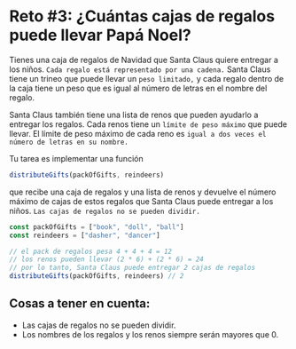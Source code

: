 # Reto #3: ¿Cuántas cajas de regalos puede llevar Papá Noel?

Tienes una caja de regalos de Navidad que Santa Claus quiere entregar a los niños. `Cada regalo está representado por una cadena.` Santa Claus tiene un trineo que puede llevar un `peso limitado,` y cada regalo dentro de la caja tiene un peso que es igual al número de letras en el nombre del regalo.

Santa Claus también tiene una lista de renos que pueden ayudarlo a entregar los regalos. Cada renos tiene un `límite de peso máximo` que puede llevar. El límite de peso máximo de cada reno es `igual a dos veces el número de letras en su nombre.`

Tu tarea es implementar una función 
```js
distributeGifts(packOfGifts, reindeers)
``` 
que recibe una caja de regalos y una lista de renos y devuelve el número máximo de cajas de estos regalos que Santa Claus puede entregar a los niños. `Las cajas de regalos no se pueden dividir.`

```js
const packOfGifts = ["book", "doll", "ball"]
const reindeers = ["dasher", "dancer"]

// el pack de regalos pesa 4 + 4 + 4 = 12
// los renos pueden llevar (2 * 6) + (2 * 6) = 24
// por lo tanto, Santa Claus puede entregar 2 cajas de regalos
distributeGifts(packOfGifts, reindeers) // 2
```

## Cosas a tener en cuenta:

- Las cajas de regalos no se pueden dividir.
- Los nombres de los regalos y los renos siempre serán mayores que 0.